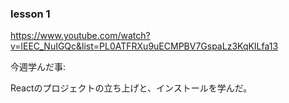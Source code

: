 ### lesson 1
https://www.youtube.com/watch?v=lEEC_NuIGQc&list=PL0ATFRXu9uECMPBV7GspaLz3KqKILfa13

今週学んだ事:

Reactのプロジェクトの立ち上げと、インストールを学んだ。
